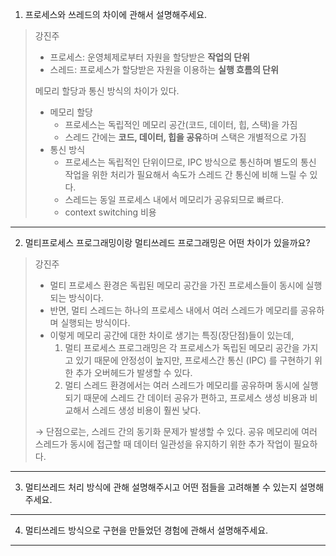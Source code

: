 1. 프로세스와 쓰레드의 차이에 관해서 설명해주세요.
> 강진주
>
> - 프로세스: 운영체제로부터 자원을 할당받은 **작업의 단위**
> - 스레드: 프로세스가 할당받은 자원을 이용하는 **실행 흐름의 단위**
> 
> 메모리 할당과 통신 방식의 차이가 있다.
>  - 메모리 할당
>    - 프로세스는 독립적인 메모리 공간(코드, 데이터, 힙, 스택)을 가짐
>    - 스레드 간에는 **코드, 데이터, 힙을 공유**하며 스택은 개별적으로 가짐
>  - 통신 방식
>    - 프로세스는 독립적인 단위이므로, IPC 방식으로 통신하며 별도의 통신 작업을 위한 처리가 필요해서 속도가 스레드 간 통신에 비해 느릴 수 있다.
>    - 스레드는 동일 프로세스 내에서 메모리가 공유되므로 빠르다.
>    - context switching 비용

---
2. 멀티프로세스 프로그래밍이랑 멀티쓰레드 프로그래밍은 어떤 차이가 있을까요?
> 강진주
>
> - 멀티 프로세스 환경은 독립된 메모리 공간을 가진 프로세스들이 동시에 실행되는 방식이다.
> - 반면, 멀티 스레드는 하나의 프로세스 내에서 여러 스레드가 메모리를 공유하며 실행되는 방식이다.
> - 이렇게 메모리 공간에 대한 차이로 생기는 특징(장단점)들이 있는데,
>    1. 멀티 프로세스 프로그래밍은 각 프로세스가 독립된 메모리 공간을 가지고 있기 때문에 안정성이 높지만, 프로세스간 통신 (IPC) 를 구현하기 위한 추가 오버헤드가 발생할 수 있다.
>    2. 멀티 스레드 환경에서는 여러 스레드가 메모리를 공유하며 동시에 실행되기 때문에 스레드 간 데이터 공유가 편하고, 프로세스 생성 비용과 비교해서 스레드 생성 비용이 훨씬 낮다.
>        
> → 단점으로는, 스레드 간의 동기화 문제가 발생할 수 있다. 공유 메모리에 여러 스레드가 동시에 접근할 때 데이터 일관성을 유지하기 위한 추가 작업이 필요하다.

---
3. 멀티쓰레드 처리 방식에 관해 설명해주시고 어떤 점들을 고려해볼 수 있는지 설명해주세요.


---
4. 멀티쓰레드 방식으로 구현을 만들었던 경험에 관해서 설명해주세요.

---
